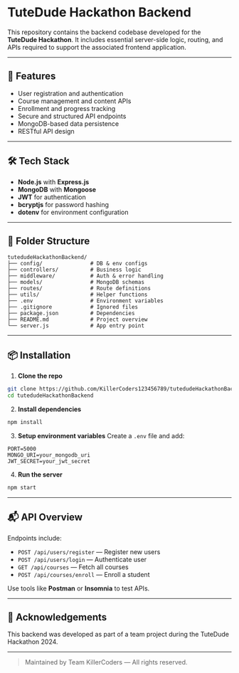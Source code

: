 # TuteDude Hackathon Backend

This repository contains the backend codebase developed for the **TuteDude Hackathon**. It includes essential server-side logic, routing, and APIs required to support the associated frontend application.

---

## 🚀 Features

* User registration and authentication
* Course management and content APIs
* Enrollment and progress tracking
* Secure and structured API endpoints
* MongoDB-based data persistence
* RESTful API design

---

## 🛠 Tech Stack

* **Node.js** with **Express.js**
* **MongoDB** with **Mongoose**
* **JWT** for authentication
* **bcryptjs** for password hashing
* **dotenv** for environment configuration

---

## 📁 Folder Structure

```
tutedudeHackathonBackend/
├── config/               # DB & env configs
├── controllers/          # Business logic
├── middleware/           # Auth & error handling
├── models/               # MongoDB schemas
├── routes/               # Route definitions
├── utils/                # Helper functions
├── .env                  # Environment variables
├── .gitignore            # Ignored files
├── package.json          # Dependencies
├── README.md             # Project overview
└── server.js             # App entry point
```

---

## 📦 Installation

1. **Clone the repo**

```bash
git clone https://github.com/KillerCoders123456789/tutedudeHackathonBackend.git
cd tutedudeHackathonBackend
```

2. **Install dependencies**

```bash
npm install
```

3. **Setup environment variables**
   Create a `.env` file and add:

```env
PORT=5000
MONGO_URI=your_mongodb_uri
JWT_SECRET=your_jwt_secret
```

4. **Run the server**

```bash
npm start
```

---

## 📬 API Overview

Endpoints include:

* `POST /api/users/register` — Register new users
* `POST /api/users/login` — Authenticate user
* `GET /api/courses` — Fetch all courses
* `POST /api/courses/enroll` — Enroll a student

Use tools like **Postman** or **Insomnia** to test APIs.

---

## 🙏 Acknowledgements

This backend was developed as part of a team project during the TuteDude Hackathon 2024.

---

> Maintained by Team KillerCoders — All rights reserved.
